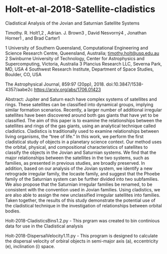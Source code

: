 # Holt-et-al-2018-Satellite-cladistics
Cladistical Analysis of the Jovian and Saturnian Satellite Systems

Timothy. R. Holt1,2 , Adrian. J. Brown3 , David Nesvorný4 , Jonathan Horner1 , and Brad Carter1

1 University of Southern Queensland, Computational Engineering and Science Research Centre, Queensland, Australia; timothy.holt@usq.edu.au 
2 Swinburne University of Technology, Center for Astrophysics and Supercomputing, Victoria, Australia 
3 Plancius Research LLC, Severna Park, MD, USA 
4 Southwest Research Institute, Department of Space Studies, Boulder, CO, USA

The Astrophysical Journal, 859:97 (20pp), 2018. 
doi:10.3847/1538-4357/aabe2c
https://arxiv.org/abs/1706.01423

Abstract:
Jupiter and Saturn each have complex systems of satellites and rings. These satellites can be classified into dynamical groups, implying similar formation scenarios. Recently, a larger number of additional irregular satellites have been discovered around both gas giants that have yet to be classified. The aim of this paper is to examine the relationships between the satellites and rings of the gas giants, using an analytical technique called cladistics. Cladistics is traditionally used to examine relationships between living organisms, the “tree of life.” In this work, we perform the first cladistical study of objects in a planetary science context. Our method uses the orbital, physical, and compositional characteristics of satellites to classify the objects in the Jovian and Saturnian systems. We find that the major relationships between the satellites in the two systems, such as families, as presented in previous studies, are broadly preserved. In addition, based on our analysis of the Jovian system, we identify a new retrograde irregular family, the Iocaste family, and suggest that the Phoebe family of the Saturnian system can be further divided into two subfamilies. We also propose that the Saturnian irregular families be renamed, to be consistent with the convention used in Jovian families. Using cladistics, we are also able to assign the new unclassified irregular satellites into families. Taken together, the results of this study demonstrate the potential use of the cladistical technique in the investigation of relationships between orbital bodies.

Holt-2018-CladisticsBins1.2.py - This prgram was created to bin continious data for use in the Cladistical analysis

Holt-2018-DispersalVelocity1.11.py - This program is designed to calculate the dispersal velocity of orbiral objects in semi-major axis (a), eccentricity (e), inclination (i) space. 
